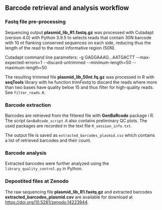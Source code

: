 ## Barcode retrieval and analysis workflow

### Fastq file pre-processing

Sequencing output **plasmid_lib_R1.fastq.gz** was processed with Cutadapt (version 4.0) with Python 3.9.5 to selects reads that contain 30N barcode with 10 nt flanking conserved sequences on each side, reducing thus the length of the read to the most informative region (50N).

Cutadapt command line parameters: -g GAGGAAAG...AATGACTT --max-expected-errors=1 --discard-untrimmed --minimum-length=50 --maximum-length=50

The resulting trimmed file **plasmid_lib_50nt.fq.gz** was processed in R with **seqTools** library with he function *trimFastq* to discard the reads where more than two bases have quality below 15 and thus filter for high-quality reads. See ```filter_reads.R```. 

### Barcode extraction 

Barcodes are retrieved from the filtered file with **GenBaRcode** package i R.
The script ```GenBaRcode_script.R``` also contains preliminary QC plots. 
The used packages are recorded in the text file ```R_session_info.txt```.

The output file is saved as ```extracted_barcodes_plasmid.csv``` which contains a list of retrieved barcodes and their count.

### Barcode analysis

Extracted barcodes were further analyzed using the ```library_quality_control.py``` in Python.

### Depostited files at Zenodo

The raw sequencing file **plasmid_lib_R1.fastq.gz** and extracted barcodes **extracted_barcodes_plasmid.csv** are available for download at https://doi.org/10.5281/zenodo.14223944.
